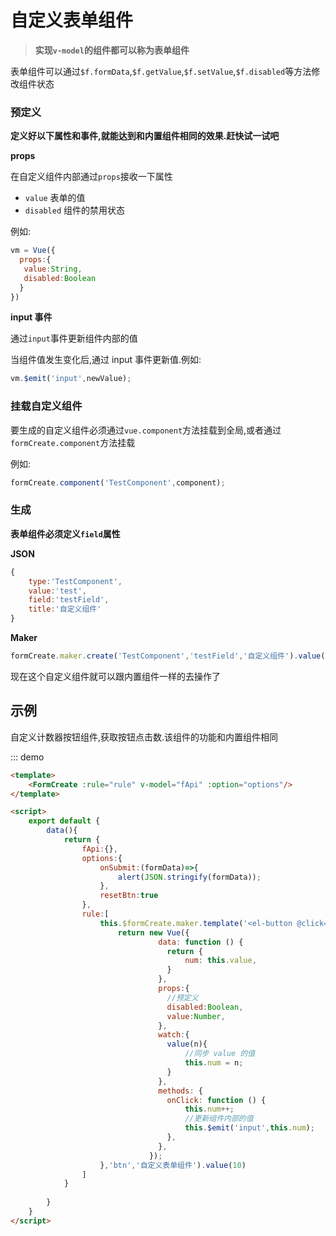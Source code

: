# 自定义表单组件

> **实现`v-model`的组件都可以称为表单组件**


表单组件可以通过`$f.formData`,`$f.getValue`,`$f.setValue`,`$f.disabled`等方法修改组件状态


### 预定义
**定义好以下属性和事件,就能达到和内置组件相同的效果.赶快试一试吧**

**props**

在自定义组件内部通过`props`接收一下属性

- `value` 表单的值
- `disabled` 组件的禁用状态


例如:
```js
vm = Vue({
  props:{
   value:String,
   disabled:Boolean      
  }
})
```

**input 事件**

通过`input`事件更新组件内部的值

当组件值发生变化后,通过 input 事件更新值.例如:
```js
vm.$emit('input',newValue);
```




### 挂载自定义组件

要生成的自定义组件必须通过`vue.component`方法挂载到全局,或者通过`formCreate.component`方法挂载

例如:

```js
formCreate.component('TestComponent',component);
```


### 生成

**表单组件必须定义`field`属性**

**JSON**
```js
{
    type:'TestComponent',
    value:'test',
    field:'testField',
    title:'自定义组件'
}
```

**Maker**

```js
formCreate.maker.create('TestComponent','testField','自定义组件').value('test')
```

现在这个自定义组件就可以跟内置组件一样的去操作了


## 示例

自定义计数器按钮组件,获取按钮点击数.该组件的功能和内置组件相同

::: demo
```html
<template>
    <FormCreate :rule="rule" v-model="fApi" :option="options"/>
</template>

<script>
    export default {
        data(){
            return {
                fApi:{},
                options:{
                    onSubmit:(formData)=>{
                        alert(JSON.stringify(formData));
                    },
                    resetBtn:true
                },
                rule:[
                    this.$formCreate.maker.template('<el-button @click="onClick" long :disabled="disabled">计数器-{{num}}</el-button>', function(){
                        return new Vue({
                                 data: function () {
                                   return {
                                       num: this.value,
                                   }
                                 },
                                 props:{
                                   //预定义
                                   disabled:Boolean,
                                   value:Number,
                                 },
                                 watch:{
                                   value(n){
                                       //同步 value 的值
                                       this.num = n;
                                   }
                                 },
                                 methods: {
                                   onClick: function () {
                                       this.num++;
                                       //更新组件内部的值
                                       this.$emit('input',this.num);
                                   },
                                 },
                               });
                    },'btn','自定义表单组件').value(10)
                ]
            }
            
        }
    }
</script>
```